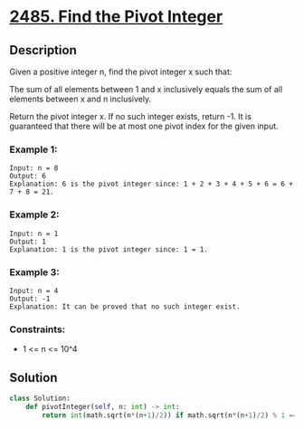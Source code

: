 # [2485. Find the Pivot Integer](https://leetcode.com/problems/find-the-pivot-integer/description/?envType=daily-question&envId=2024-03-13)

## Description

Given a positive integer n, find the pivot integer x such that:

The sum of all elements between 1 and x inclusively equals the sum of all elements between x and n inclusively.

Return the pivot integer x. If no such integer exists, return -1. It is guaranteed that there will be at most one pivot index for the given input.


### Example 1:

```
Input: n = 8
Output: 6
Explanation: 6 is the pivot integer since: 1 + 2 + 3 + 4 + 5 + 6 = 6 + 7 + 8 = 21.
```


### Example 2:

```
Input: n = 1
Output: 1
Explanation: 1 is the pivot integer since: 1 = 1.
```

### Example 3:

```
Input: n = 4
Output: -1
Explanation: It can be proved that no such integer exist.
```


### Constraints:

- 1 <= n <= 10^4


## Solution

```python
class Solution:
    def pivotInteger(self, n: int) -> int:
        return int(math.sqrt(n*(n+1)/2)) if math.sqrt(n*(n+1)/2) % 1 == 0 else -1
```



